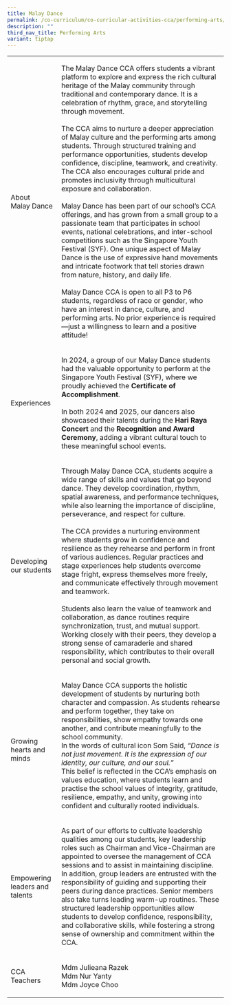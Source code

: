 ```yaml
---
title: Malay Dance
permalink: /co-curriculum/co-curricular-activities-cca/performing-arts/malay-dance/
description: ""
third_nav_title: Performing Arts
variant: tiptap
---
```

<table style="minWidth: 50px">
<colgroup>
<col>
<col>
</colgroup>
<tbody>
<tr>
<td rowspan="1" colspan="1">
<p>About
<br>Malay Dance</p>
</td>
<td rowspan="1" colspan="1">
<p>The Malay Dance CCA offers students a vibrant platform to explore and
express the rich cultural heritage of the Malay community through traditional
and contemporary dance. It is a celebration of rhythm, grace, and storytelling
through movement.
<br>
<br>The CCA aims to nurture a deeper appreciation of Malay culture and the
performing arts among students. Through structured training and performance
opportunities, students develop confidence, discipline, teamwork, and creativity.
The CCA also encourages cultural pride and promotes inclusivity through
multicultural exposure and collaboration.
<br>
<br>Malay Dance has been part of our school’s CCA offerings, and has grown
from a small group to a passionate team that participates in school events,
national celebrations, and inter-school competitions such as the Singapore
Youth Festival (SYF). One unique aspect of Malay Dance is the use of expressive
hand movements and intricate footwork that tell stories drawn from nature,
history, and daily life.
<br>
<br>Malay Dance CCA is open to all P3 to P6 students, regardless of race or
gender, who have an interest in dance, culture, and performing arts. No
prior experience is required—just a willingness to learn and a positive
attitude!</p>
</td>
</tr>
<tr>
<td rowspan="1" colspan="1">
<p>Experiences</p>
</td>
<td rowspan="1" colspan="1">
<p>In 2024, a group of our Malay Dance students had the valuable opportunity
to perform at the Singapore Youth Festival (SYF), where we proudly achieved
the <strong>Certificate of Accomplishment</strong>.
<br>
<br>In both 2024 and 2025, our dancers also showcased their talents during
the <strong>Hari Raya Concert</strong> and the <strong>Recognition and Award Ceremony</strong>,
adding a vibrant cultural touch to these meaningful school events.</p>
</td>
</tr>
<tr>
<td rowspan="1" colspan="1">
<p>Developing our students</p>
</td>
<td rowspan="1" colspan="1">
<p>Through Malay Dance CCA, students acquire a wide range of skills and values
that go beyond dance. They develop coordination, rhythm, spatial awareness,
and performance techniques, while also learning the importance of discipline,
perseverance, and respect for culture.
<br>
<br>The CCA provides a nurturing environment where students grow in confidence
and resilience as they rehearse and perform in front of various audiences.
Regular practices and stage experiences help students overcome stage fright,
express themselves more freely, and communicate effectively through movement
and teamwork.
<br>
<br>Students also learn the value of teamwork and collaboration, as dance
routines require synchronization, trust, and mutual support. Working closely
with their peers, they develop a strong sense of camaraderie and shared
responsibility, which contributes to their overall personal and social
growth.</p>
</td>
</tr>
<tr>
<td rowspan="1" colspan="1">
<p>
<br>Growing hearts and minds</p>
</td>
<td rowspan="1" colspan="1">
<p>Malay Dance CCA supports the holistic development of students by nurturing
both character and compassion. As students rehearse and perform together,
they take on responsibilities, show empathy towards one another, and contribute
meaningfully to the school community.
<br>In the words of cultural icon Som Said, <em>“Dance is not just movement. It is the expression of our identity, our culture, and our soul.”</em>
<br>This belief is reflected in the CCA’s emphasis on values education, where
students learn and practise the school values of integrity, gratitude,
resilience, empathy, and unity, growing into confident and culturally rooted
individuals.</p>
</td>
</tr>
<tr>
<td rowspan="1" colspan="1">
<p>Empowering leaders and talents</p>
</td>
<td rowspan="1" colspan="1">
<p>As part of our efforts to cultivate leadership qualities among our students,
key leadership roles such as Chairman and Vice-Chairman are appointed to
oversee the management of CCA sessions and to assist in maintaining discipline.
In addition, group leaders are entrusted with the responsibility of guiding
and supporting their peers during dance practices. Senior members also
take turns leading warm-up routines. These structured leadership opportunities
allow students to develop confidence, responsibility, and collaborative
skills, while fostering a strong sense of ownership and commitment within
the CCA.</p>
</td>
</tr>
<tr>
<td rowspan="1" colspan="1">
<p>CCA Teachers</p>
</td>
<td rowspan="1" colspan="1">
<p>Mdm Julieana Razek
<br>Mdm Nur Yanty
<br>Mdm Joyce Choo</p>
</td>
</tr>
</tbody>
</table>
<p></p>